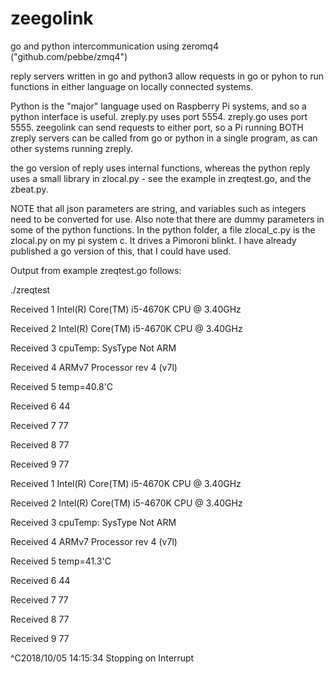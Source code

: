 # zeegolink
go and python intercommunication using zeromq4 ("github.com/pebbe/zmq4")

reply servers written in go and python3 allow requests in go or pyhon to run functions
in either language on locally connected systems.

Python is the "major" language used on Raspberry Pi systems, and so a python interface
is useful. zreply.py uses port 5554. zreply.go uses port 5555.
zeegolink can send requests to either port, so a Pi running BOTH zreply servers can
be called from go or python in a single program, as can other systems running zreply.

the go version of reply uses internal functions, whereas the python reply uses a small
library in zlocal.py - see the example in zreqtest.go, and the zbeat.py.

NOTE that all json parameters are string, and variables such as integers need to
be converted for use. Also note that there are dummy parameters in some of the python
functions.
In the python folder, a file zlocal_c.py is the zlocal.py on my pi system c. It drives a Pimoroni blinkt. I have already published a go version of this, that I could have used.


Output from example zreqtest.go follows:

./zreqtest

Received 1 Intel(R) Core(TM) i5-4670K CPU @ 3.40GHz

Received 2 Intel(R) Core(TM) i5-4670K CPU @ 3.40GHz

Received 3 cpuTemp: SysType Not ARM

Received 4 ARMv7 Processor rev 4 (v7l)

Received 5 temp=40.8'C

Received 6 44

Received 7 77

Received 8 77

Received 9 77

Received 1 Intel(R) Core(TM) i5-4670K CPU @ 3.40GHz

Received 2 Intel(R) Core(TM) i5-4670K CPU @ 3.40GHz

Received 3 cpuTemp: SysType Not ARM

Received 4 ARMv7 Processor rev 4 (v7l)

Received 5 temp=41.3'C

Received 6 44

Received 7 77

Received 8 77

Received 9 77

^C2018/10/05 14:15:34 Stopping on Interrupt

